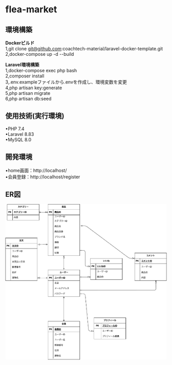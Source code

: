 # flea-market

## 環境構築

**Dockerビルド**</br>
1,git clone  git@github.com:coachtech-material/laravel-docker-template.git<br/>
2,docker-compose up -d --build

**Laravel環境構築**</br>
1,docker-compose exec php bash<br/>
2,composer install<br/>
3,.env.exampleファイルから.envを作成し、環境変数を変更<br/>
4,php artisan key:generate<br/>
5,php artisan migrate<br/>
6,php artisan db:seed<br/>

## 使用技術(実行環境)

•PHP 7.4<br/>
•Laravel 8.83<br/>
•MySQL 8.0<br/>

## 開発環境

•home画面：http://localhost/<br/>
•会員登録：http://localhost/register</br>

## ER図

![](./flea-market.drawio.png)

